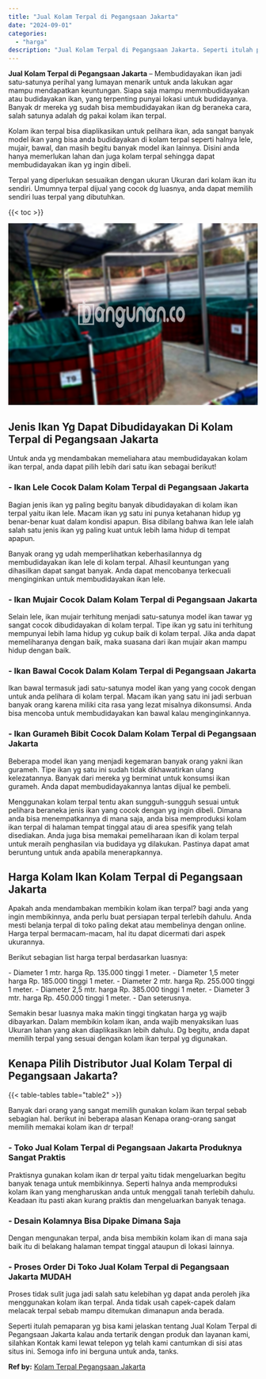 ```yaml
---
title: "Jual Kolam Terpal di Pegangsaan Jakarta"
date: "2024-09-01"
categories: 
  - "harga"
description: "Jual Kolam Terpal di Pegangsaan Jakarta. Seperti itulah pemaparan yg bisa kami jelaskan tentang Jual Kolam Terpal di Pegangsaan Jakarta kalau anda tertarik d..."
---
```


**Jual Kolam Terpal di Pegangsaan Jakarta** – Membudidayakan ikan jadi satu-satunya perihal yang lumayan menarik untuk anda lakukan agar mampu mendapatkan keuntungan. Siapa saja mampu memmbudidayakan atau budidayakan ikan, yang terpenting punyai lokasi untuk budidayanya. Banyak dr mereka yg sudah bisa membudidayakan ikan dg beraneka cara, salah satunya adalah dg pakai kolam ikan terpal.

Kolam ikan terpal bisa diaplikasikan untuk pelihara ikan, ada sangat banyak model ikan yang bisa anda budidayakan di kolam terpal seperti halnya lele, mujair, bawal, dan masih begitu banyak model ikan lainnya. Disini anda hanya memerlukan lahan dan juga kolam terpal sehingga dapat membudidayakan ikan yg ingin dibeli.

Terpal yang diperlukan sesuaikan dengan ukuran Ukuran dari kolam ikan itu sendiri. Umumnya terpal dijual yang cocok dg luasnya, anda dapat memilih sendiri luas terpal yang dibutuhkan.

{{< toc >}}

![Jual Kolam Terpal di Pegangsaan Jakarta](/images/jual-kolam-terpal-44.png)

## Jenis Ikan Yg Dapat Dibudidayakan Di Kolam Terpal di Pegangsaan Jakarta

Untuk anda yg mendambakan memeliahara atau membudidayakan kolam ikan terpal, anda dapat pilih lebih dari satu ikan sebagai berikut!

### \- Ikan Lele Cocok Dalam Kolam Terpal di Pegangsaan Jakarta

Bagian jenis ikan yg paling begitu banyak dibudidayakan di kolam ikan terpal yaitu ikan lele. Macam ikan yg satu ini punya ketahanan hidup yg benar-benar kuat dalam kondisi apapun. Bisa dibilang bahwa ikan lele ialah salah satu jenis ikan yg paling kuat untuk lebih lama hidup di tempat apapun.

Banyak orang yg udah memperlihatkan keberhasilannya dg membudidayakan ikan lele di kolam terpal. Alhasil keuntungan yang dihasilkan dapat sangat banyak. Anda dapat mencobanya terkecuali menginginkan untuk membudidayakan ikan lele.

### \- Ikan Mujair Cocok Dalam Kolam Terpal di Pegangsaan Jakarta

Selain lele, ikan mujair terhitung menjadi satu-satunya model ikan tawar yg sangat cocok dibudidayakan di kolam terpal. Tipe ikan yg satu ini terhitung mempunyai lebih lama hidup yg cukup baik di kolam terpal. Jika anda dapat memeliharanya dengan baik, maka suasana dari ikan mujair akan mampu hidup dengan baik.

### \- Ikan Bawal Cocok Dalam Kolam Terpal di Pegangsaan Jakarta

Ikan bawal termasuk jadi satu-satunya model ikan yang yang cocok dengan untuk anda pelihara di kolam terpal. Macam ikan yang satu ini jadi serbuan banyak orang karena miliki cita rasa yang lezat misalnya dikonsumsi. Anda bisa mencoba untuk membudidayakan kan bawal kalau menginginkannya.

### \- Ikan Gurameh Bibit Cocok Dalam Kolam Terpal di Pegangsaan Jakarta

Beberapa model ikan yang menjadi kegemaran banyak orang yakni ikan gurameh. Tipe ikan yg satu ini sudah tidak dikhawatirkan ulang kelezatannya. Banyak dari mereka yg berminat untuk konsumsi ikan gurameh. Anda dapat membudidayakannya lantas dijual ke pembeli.

Menggunakan kolam terpal tentu akan sungguh-sungguh sesuai untuk pelihara beraneka jenis ikan yang cocok dengan yg ingin dibeli. Dimana anda bisa menempatkannya di mana saja, anda bisa memproduksi kolam ikan terpal di halaman tempat tinggal atau di area spesifik yang telah disediakan. Anda juga bisa memakai pemeliharaan ikan di kolam terpal untuk meraih penghasilan via budidaya yg dilakukan. Pastinya dapat amat beruntung untuk anda apabila menerapkannya.

## Harga Kolam Ikan Kolam Terpal di Pegangsaan Jakarta

Apakah anda mendambakan membikin kolam ikan terpal? bagi anda yang ingin membikinnya, anda perlu buat persiapan terpal terlebih dahulu. Anda mesti belanja terpal di toko paling dekat atau membelinya dengan online. Harga terpal bermacam-macam, hal itu dapat dicermati dari aspek ukurannya.

Berikut sebagian list harga terpal berdasarkan luasnya:

\- Diameter 1 mtr. harga Rp. 135.000 tinggi 1 meter. - Diameter 1,5 meter harga Rp. 185.000 tinggi 1 meter. - Diameter 2 mtr. harga Rp. 255.000 tinggi 1 meter. - Diameter 2,5 mtr. harga Rp. 385.000 tinggi 1 meter. - Diameter 3 mtr. harga Rp. 450.000 tinggi 1 meter. - Dan seterusnya.

Semakin besar luasnya maka makin tinggi tingkatan harga yg wajib dibayarkan. Dalam membikin kolam ikan, anda wajib menyaksikan luas Ukuran lahan yang akan diaplikasikan lebih dahulu. Dg begitu, anda dapat memilih terpal yang sesuai dengan kolam ikan terpal yg digunakan.

## Kenapa Pilih Distributor Jual Kolam Terpal di Pegangsaan Jakarta?

{{< table-tables table="table2" >}}

Banyak dari orang yang sangat memilih gunakan kolam ikan terpal sebab sebagian hal. berikut ini beberapa alasan Kenapa orang-orang sangat memilih memakai kolam ikan dr terpal!

### \- Toko Jual Kolam Terpal di Pegangsaan Jakarta Produknya Sangat Praktis

Praktisnya gunakan kolam ikan dr terpal yaitu tidak mengeluarkan begitu banyak tenaga untuk membikinnya. Seperti halnya anda memproduksi kolam ikan yang mengharuskan anda untuk menggali tanah terlebih dahulu. Keadaan itu pasti akan kurang praktis dan mengeluarkan banyak tenaga.

### \- Desain Kolamnya Bisa Dipake Dimana Saja

Dengan mengunakan terpal, anda bisa membikin kolam ikan di mana saja baik itu di belakang halaman tempat tinggal ataupun di lokasi lainnya.

### \- Proses Order Di Toko Jual Kolam Terpal di Pegangsaan Jakarta MUDAH

Proses tidak sulit juga jadi salah satu kelebihan yg dapat anda peroleh jika menggunakan kolam ikan terpal. Anda tidak usah capek-capek dalam melacak terpal sebab mampu ditemukan dimanapun anda berada.

Seperti itulah pemaparan yg bisa kami jelaskan tentang Jual Kolam Terpal di Pegangsaan Jakarta kalau anda tertarik dengan produk dan layanan kami, silahkan Kontak kami lewat telepon yg telah kami cantumkan di sisi atas situs ini. Semoga info ini berguna untuk anda, tanks.

**Ref by:** [Kolam Terpal Pegangsaan Jakarta](https://id.wikipedia.org/wiki/Kolam)

